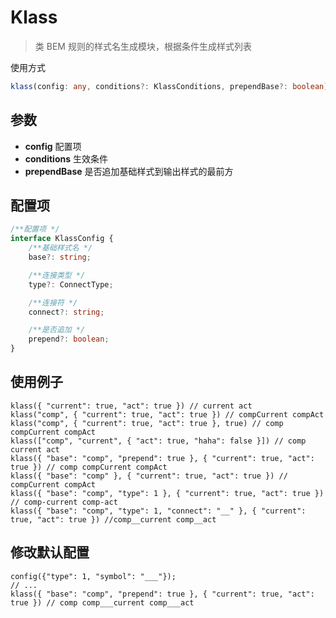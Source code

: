 # Klass

> 类 BEM 规则的样式名生成模块，根据条件生成样式列表

使用方式
```typescript
klass(config: any, conditions?: KlassConditions, prependBase?: boolean)
```

## 参数
- **config** 配置项
- **conditions** 生效条件
- **prependBase** 是否追加基础样式到输出样式的最前方

## 配置项
```typescript
/**配置项 */
interface KlassConfig {
    /**基础样式名 */
    base?: string;

    /**连接类型 */
    type?: ConnectType;

    /**连接符 */
    connect?: string;

    /**是否追加 */
    prepend?: boolean;
}
```


## 使用例子
```tsx
klass({ "current": true, "act": true }) // current act
klass("comp", { "current": true, "act": true }) // compCurrent compAct
klass("comp", { "current": true, "act": true }, true) // comp compCurrent compAct
klass(["comp", "current", { "act": true, "haha": false }]) // comp current act
klass({ "base": "comp", "prepend": true }, { "current": true, "act": true }) // comp compCurrent compAct
klass({ "base": "comp" }, { "current": true, "act": true }) // compCurrent compAct
klass({ "base": "comp", "type": 1 }, { "current": true, "act": true }) // comp-current comp-act
klass({ "base": "comp", "type": 1, "connect": "__" }, { "current": true, "act": true }) //comp__current comp__act
```

## 修改默认配置
```tsx
config({"type": 1, "symbol": "___"});
// ...
klass({ "base": "comp", "prepend": true }, { "current": true, "act": true }) // comp comp___current comp___act
```